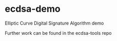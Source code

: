 # ecdsa-demo

Elliptic Curve Digital Signature Algorithm demo

Further work can be found in the ecdsa-tools repo
